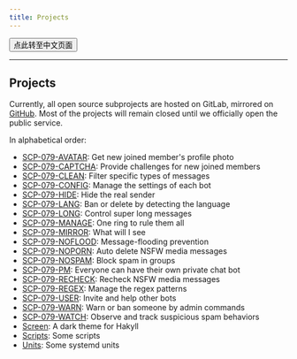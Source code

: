 ```yaml
---
title: Projects
---
```


<button onmouseover="PlaySound('totop1')" onmouseout="StopSound('totop1')" onclick="window.location.href = '/projects-zh/';" class="zh">点此转至中文页面</button>

---

## Projects

Currently, all open source subprojects are hosted on GitLab, mirrored on [GitHub](https://github.com/scp-079). Most of the projects will remain closed until we officially open the public service.

In alphabetical order:

- [SCP-079-AVATAR](https://github.com/scp-079/scp-079-avatar): 
Get new joined member's profile photo
- [SCP-079-CAPTCHA](https://github.com/scp-079/scp-079-captcha):
Provide challenges for new joined members
- [SCP-079-CLEAN](https://github.com/scp-079/scp-079-clean): 
Filter specific types of messages
- [SCP-079-CONFIG](https://github.com/scp-079/scp-079-config): 
Manage the settings of each bot
- [SCP-079-HIDE](https://github.com/scp-079/scp-079-hide): 
Hide the real sender
- [SCP-079-LANG](https://github.com/scp-079/scp-079-lang): 
Ban or delete by detecting the language
- [SCP-079-LONG](https://github.com/scp-079/scp-079-long): 
Control super long messages
- [SCP-079-MANAGE](https://github.com/scp-079/scp-079-manage): 
One ring to rule them all
- [SCP-079-MIRROR](https://github.com/scp-079/scp-079-mirror): 
What will I see
- [SCP-079-NOFLOOD](https://github.com/scp-079/scp-079-noflood): 
Message-flooding prevention
- [SCP-079-NOPORN](https://github.com/scp-079/scp-079-noporn): 
Auto delete NSFW media messages
- [SCP-079-NOSPAM](https://github.com/scp-079/scp-079-nospam): 
Block spam in groups
- [SCP-079-PM](https://github.com/scp-079/scp-079-pm): 
Everyone can have their own private chat bot
- [SCP-079-RECHECK](https://github.com/scp-079/scp-079-recheck): 
Recheck NSFW media messages
- [SCP-079-REGEX](https://github.com/scp-079/scp-079-regex): 
Manage the regex patterns
- [SCP-079-USER](https://github.com/scp-079/scp-079-user): 
Invite and help other bots
- [SCP-079-WARN](https://github.com/scp-079/scp-079-warn): 
Warn or ban someone by admin commands
- [SCP-079-WATCH](https://github.com/scp-079/scp-079-watch): 
Observe and track suspicious spam behaviors
- [Screen](https://github.com/scp-079/screen): 
A dark theme for Hakyll
- [Scripts](https://github.com/scp-079/scripts): 
Some scripts
- [Units](https://github.com/scp-079/units): 
Some systemd units

<audio src="/audio/page/projects.ogg" autoplay></audio>
